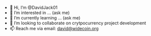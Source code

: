 - 👋 Hi, I’m @DavidJack01
- 👀 I’m interested in ... (ask me)
- 🌱 I’m currently learning ... (ask me)
- 💞️ I’m looking to collaborate on crytpocurrency project development
- 📫 Reach me via email: david@widecoin.org

<!---
DavidJack01/DavidJack01 is a ✨ special ✨ repository because its `README.md` (this file) appears on your GitHub profile.
You can click the Preview link to take a look at your changes.
--->
